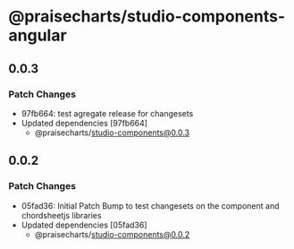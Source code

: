 # @praisecharts/studio-components-angular

## 0.0.3

### Patch Changes

- 97fb664: test agregate release for changesets
- Updated dependencies [97fb664]
  - @praisecharts/studio-components@0.0.3

## 0.0.2

### Patch Changes

- 05fad36: Initial Patch Bump to test changesets on the component and chordsheetjs libraries
- Updated dependencies [05fad36]
  - @praisecharts/studio-components@0.0.2
